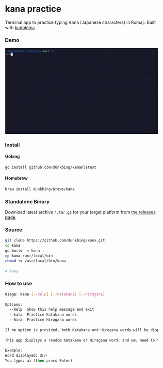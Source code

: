 # kana practice
Terminal app to practice typing Kana (Japanese characters) in Romaji. Built with [bubbletea](https://github.com/charmbracelet/bubbletea)

### Demo
![demo](./demo/demo.gif)

### Install

#### Golang

```bash
go install github.com/dunkbing/kana@latest
```

#### Homebrew

```bash
brew install dunkbing/brews/kana
```

### Standalone Binary

Download latest archive `*.tar.gz` for your target platform from [the releases page](https://github.com/dunkbing/kana/releases/latest).

### Source

```bash
git clone https://github.com/dunkbing/kana.git
cd kana
go build -o kana .
cp kana /usr/local/bin
chmod +x /usr/local/bin/kana

# kana
```

### How to use

```bash
Usage: kana [--help] [--katakana] [--hiragana]

Options:
  --help  Show this help message and exit
  --kata  Practice Katakana words
  --hira  Practice Hiragana words

If no option is provided, both Katakana and Hiragana words will be displayed.

This app displays a random Katakana or Hiragana word, and you need to type the corresponding Romaji representation. Press Enter to submit your answer.

Example:
Word displayed: あい
You type: ai (then press Enter)
 ```
